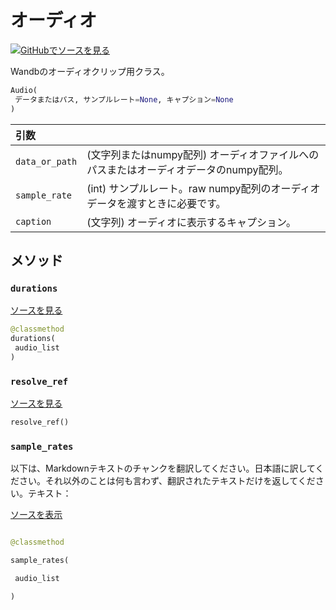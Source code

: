 # オーディオ

[![](https://www.tensorflow.org/images/GitHub-Mark-32px.png)GitHubでソースを見る](https://www.github.com/wandb/client/tree/c4726707ed83ebb270a2cf84c4fd17b8684ff699/wandb/data_types.py#L1042-L1186)

Wandbのオーディオクリップ用クラス。

```python
Audio(
 データまたはパス, サンプルレート=None, キャプション=None
)
```

| 引数 | |
| :--- | :--- |
| `data_or_path` | (文字列またはnumpy配列) オーディオファイルへのパスまたはオーディオデータのnumpy配列。 |
| `sample_rate` | (int) サンプルレート。raw numpy配列のオーディオデータを渡すときに必要です。 |
| `caption` | (文字列) オーディオに表示するキャプション。 |

## メソッド
### `durations`

[ソースを見る](https://www.github.com/wandb/client/tree/c4726707ed83ebb270a2cf84c4fd17b8684ff699/wandb/data_types.py#L1144-L1146)

```python
@classmethod
durations(
 audio_list
)
```




### `resolve_ref`

[ソースを見る](https://www.github.com/wandb/client/tree/c4726707ed83ebb270a2cf84c4fd17b8684ff699/wandb/data_types.py#L1160-L1172)

```python
resolve_ref()
```




### `sample_rates`
以下は、Markdownテキストのチャンクを翻訳してください。日本語に訳してください。それ以外のことは何も言わず、翻訳されたテキストだけを返してください。テキスト：

[ソースを表示](https://www.github.com/wandb/client/tree/c4726707ed83ebb270a2cf84c4fd17b8684ff699/wandb/data_types.py#L1148-L1150)

```python

@classmethod

sample_rates(

 audio_list

)

```